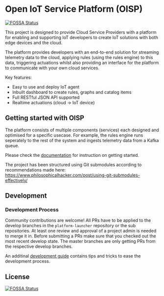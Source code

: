# Open IoT Service Platform (OISP)
[![FOSSA Status](https://app.fossa.com/api/projects/git%2Bgithub.com%2FOpen-IoT-Service-Platform%2Fplatform-launcher.svg?type=shield)](https://app.fossa.com/projects/git%2Bgithub.com%2FOpen-IoT-Service-Platform%2Fplatform-launcher?ref=badge_shield)


This project is designed to provide Cloud Service Providers with a platform for enabling and supporting IoT developers to create IoT solutions with both edge devices and the cloud.

The platform provides developers with an end-to-end solution for streaming telemetry data to the cloud, applying rules (using the rules engine) to this data, triggering actuations whilst also providing an interface for the platform to communicate with your own cloud services.

Key features:

 * Easy to use and deploy IoT agent
 * Inbuilt dashboard to create rules, graphs and catalog items
 * Full RESTful JSON API supported
 * Realtime actuations (cloud -> IoT device)

## Getting started with OISP

The platform consists of multiple components (services) each designed and optimised for a specific usecase. For example, the rules engine runs seperately to the rest of the system and ingests telemetry data from a Kafka queue.

Please check the [documentation](https://platform-launcher.readthedocs.io/en/latest/) for instruction on getting started.

The project has been structured using Git submodules according to recommendations made here: https://www.philosophicalhacker.com/post/using-git-submodules-effectively/


## Development

### Development Process
Community contributions are welcome!
All PRs have to be applied to the develop branches in the ``platform-launcher`` repository or the sub repositories. At least one review and approval of a project admin is needed to merge it in.
Before submitting a PRs make sure that you checked out the most recent develop state.
The master branches are only getting PRs from the respective develop branches.

An additinal [development guide](https://platform-launcher.readthedocs.io/en/latest/development/developers_guide.html) contains tips and tricks to ease the development process.


## License
[![FOSSA Status](https://app.fossa.com/api/projects/git%2Bgithub.com%2FOpen-IoT-Service-Platform%2Fplatform-launcher.svg?type=large)](https://app.fossa.com/projects/git%2Bgithub.com%2FOpen-IoT-Service-Platform%2Fplatform-launcher?ref=badge_large)